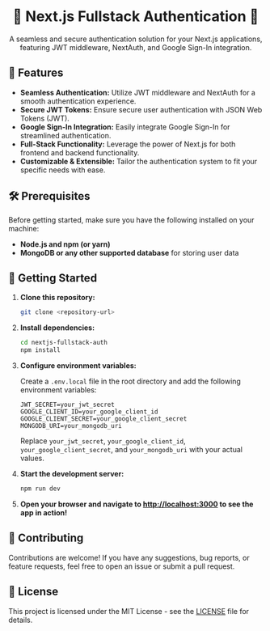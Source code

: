 <!-- Project Title -->
<h1 align="center">🔐 Next.js Fullstack Authentication 🌟</h1>

<!-- Project Description -->
<p align="center">A seamless and secure authentication solution for your Next.js applications, featuring JWT middleware, NextAuth, and Google Sign-In integration.</p>

<!-- Project Features -->
## 🚀 Features

- **Seamless Authentication:** Utilize JWT middleware and NextAuth for a smooth authentication experience.
- **Secure JWT Tokens:** Ensure secure user authentication with JSON Web Tokens (JWT).
- **Google Sign-In Integration:** Easily integrate Google Sign-In for streamlined authentication.
- **Full-Stack Functionality:** Leverage the power of Next.js for both frontend and backend functionality.
- **Customizable & Extensible:** Tailor the authentication system to fit your specific needs with ease.

<!-- Prerequisites -->
## 🛠️ Prerequisites

Before getting started, make sure you have the following installed on your machine:

- **Node.js and npm (or yarn)**
- **MongoDB or any other supported database** for storing user data

<!-- Getting Started -->
## 🏁 Getting Started

1. **Clone this repository:**

    ```bash
    git clone <repository-url>
    ```

2. **Install dependencies:**

    ```bash
    cd nextjs-fullstack-auth
    npm install
    ```

3. **Configure environment variables:**

    Create a `.env.local` file in the root directory and add the following environment variables:

    ```plaintext
    JWT_SECRET=your_jwt_secret
    GOOGLE_CLIENT_ID=your_google_client_id
    GOOGLE_CLIENT_SECRET=your_google_client_secret
    MONGODB_URI=your_mongodb_uri
    ```

    Replace `your_jwt_secret`, `your_google_client_id`, `your_google_client_secret`, and `your_mongodb_uri` with your actual values.

4. **Start the development server:**

    ```bash
    npm run dev
    ```

5. **Open your browser and navigate to [http://localhost:3000](http://localhost:3000) to see the app in action!**

<!-- Contributing -->
## 🤝 Contributing

Contributions are welcome! If you have any suggestions, bug reports, or feature requests, feel free to open an issue or submit a pull request.

<!-- License -->
## 📝 License

This project is licensed under the MIT License - see the [LICENSE](LICENSE) file for details.
